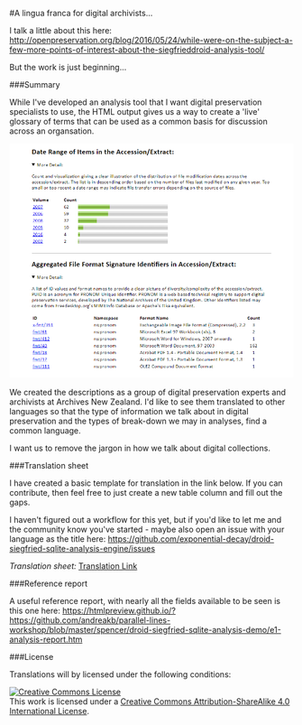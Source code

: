 #A lingua franca for digital archivists...

I talk a little about this here: http://openpreservation.org/blog/2016/05/24/while-were-on-the-subject-a-few-more-points-of-interest-about-the-siegfrieddroid-analysis-tool/  

But the work is just beginning...

###Summary

While I've developed an analysis tool that I want digital preservation
specialists to use, the HTML output gives us a way to create a 'live' 
glossary of terms that can be used as a common basis for discussion
across an organsation. 

![Archivist Descriptions](../documentation/archivist-descriptions.png)

We created the descriptions as a group of digital preservation experts and
archivists at Archives New Zealand. I'd like to see them translated to other
languages so that the type of information we talk about in digital preservation
and the types of break-down we may in analyses, find a common language. 

I want us to remove the jargon in how we talk about digital collections.

###Translation sheet

I have created a basic template for translation in the link below. If you can
contribute, then feel free to just create a new table column and fill out the 
gaps.

I haven't figured out a workflow for this yet, but if you'd like to let me and
the community know you've started - maybe also open an issue with your language
as the title here: https://github.com/exponential-decay/droid-siegfried-sqlite-analysis-engine/issues 

*Translation sheet:* [Translation Link](https://docs.google.com/spreadsheets/d/1dVsRsXgD9V2GarNHHpf6Tzhrfx99_MXt3LjSSDrNLOY/edit?usp=sharing)

###Reference report

A useful reference report, with nearly all the fields available to be seen is
this one here: https://htmlpreview.github.io/?https://github.com/andreakb/parallel-lines-workshop/blob/master/spencer/droid-siegfried-sqlite-analysis-demo/e1-analysis-report.htm

###License

Translations will by licensed under the following conditions:

<a rel="license" href="http://creativecommons.org/licenses/by-sa/4.0/"><img alt="Creative Commons License" style="border-width:0" src="https://i.creativecommons.org/l/by-sa/4.0/88x31.png" /></a><br />This work is licensed under a <a rel="license" href="http://creativecommons.org/licenses/by-sa/4.0/">Creative Commons Attribution-ShareAlike 4.0 International License</a>.
